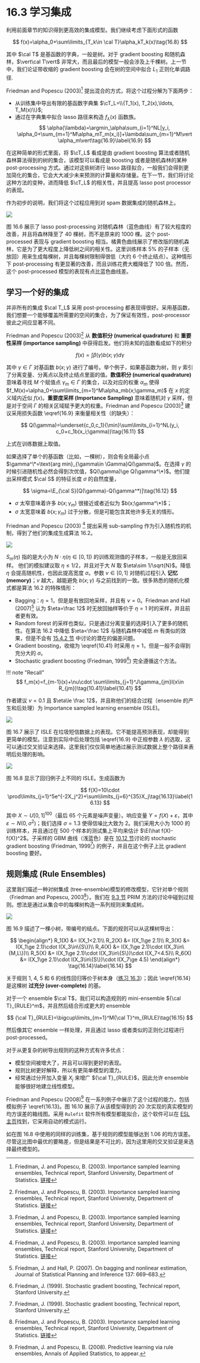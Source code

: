 # 16.3 学习集成

利用前面章节的知识得到更高效的集成模型。我们继续考虑下面形式的函数

$$
f(x)=\alpha_0+\sum\limits_{T_k\in \cal T}\alpha_kT_k(x)\tag{16.8}
$$

其中 $\cal T$ 是基函数的字典，一般是树。对于 gradient boosting 和随机森林，$\vert\cal T\vert$ 非常大，而且最后的模型一般会涉及上千棵树。上一节中，我们论证带收缩的 gradient boosting 会在树的空间中拟合 $L_1$ 正则化单调路径. 

Friedman and Popescu (2003)[^1] 提出混合的方式，将这个过程分解为下面两步：

- 从训练集中导出有限的基函数字典集 $\cT_L=\\{T_1(x), T_2(x),\ldots, T_M(x)\\}$;
- 通过在字典集中拟合 lasso 路径来构造 $f_\lambda(x)$ 函数族。
$$
\alpha(\lambda)=\argmin_\alpha\sum_{i=1}^NL[y_i, \alpha_0+\sum_{m=1}^M\alpha_mT_m(x_i)]+\lambda\sum_{m=1}^M\vert \alpha_m\vert\tag{16.9}\label{16.9}
$$

在这种简单的形式里面，将 $\cT_L$ 看成是由 gradient boosting 算法或者随机森林算法得到的树的集合，该模型可以看成是 boosting 或者是随机森林的某种 post-processing 方式。通过对这些树进行 lasso 路径拟合，一般我们会得到更加简化的集合，它会大大减少未来预测的计算量和存储量。在下一节，我们将讨论这种方法的变种，进而降低 $\cT_L$ 的相关性，并且提高 lasso post processor 的表现。

作为初步的说明，我们将这个过程应用到对 spam 数据集成的随机森林上。

![](../img/16/fig16.6.png)

图 16.6 展示了 lasso post-processing 对随机森林（蓝色曲线）有了较大程度的改善，并且将森林降至了 $40$ 棵树，而不是原来的 $1000$ 棵。这个 post-processed 表现与 gradient boosting 相当。橘黄色曲线展示了修改版的随机森林，它是为了更大程度上降低树之间的相关性。这里训练样本 $5\%$ 的子样本（无放回）用来生成每棵树，并且每棵树限制得很低（大约 6 个终止结点）。这种情形下 post-processing 有更显著的改善，而且训练花费大概降低了 $100$ 倍。然而，这个 post-processed 模型的表现有点比蓝色曲线差。

## 学习一个好的集成

并非所有的集成 $\cal T_L$ 采用 post-processing 都表现得很好。采用基函数，我们想要一个能够覆盖所需要的空间的集合，为了保证有效性，post-processor 彼此之间应显著不同。

Friedman and Popescu (2003)[^1] 从 **数值积分 (numerical quadrature)** 和 **重要性采样 (importance sampling)** 中获得启发。他们将未知的函数看成如下的积分

$$
f(x)=\int\beta(\gamma)b(x;\gamma)d\gamma\tag{16.10}
$$

其中 $\gamma\in \Gamma$ 对基函数 $b(x;\gamma)$ 进行了编号。举个例子，如果基函数为树，则 $\gamma$ 索引了分离变量、分离点以及终止结点里面的值。**数值积分 (numerical quadrature)** 意味着寻找 $M$ 个赋值点 $\gamma_m\in\Gamma$ 的集合，以及对应的权重 $\alpha_m$ 使得 $f_M(x)=\alpha_0+\sum\limits_{m=1}^M\alpha_mb(x;\gamma_m)$ 在 $x$ 的定义域内近似 $f(x)$。**重要度采样 (Importance Sampling)** 意味着随机对 $\gamma$ 采样，但是对于空间 $\Gamma$ 的相关区域赋予更大的权重。Friedman and Popescu (2003)[^1] 建议采用损失函数 \eqref{16.9} 来衡量相关性（的缺失）：

$$
Q(\gamma)=\underset{c_0,c_1}{\min}\sum\limits_{i=1}^NL(y_i, c_0+c_1b(x_i;\gamma))\tag{16.11}
$$

上式在训练数据上取值。

如果选择了单个的基函数（比如，一棵树），则会有全局最小点 $\gamma^\*=\text{arg min}_{\gamma\in \Gamma}Q(\gamma)$。在选择 $\gamma$ 的时候引进随机性必然会得到次优值，$Q(\gamma)\ge Q(\gamma^\*)$。他们提出采样模式 $\cal S$ 的特征长度 $\sigma$ 的自然度量，

$$
\sigma=\E_{\cal S}[Q(\gamma)-Q(\gamma^*)]\tag{16.12}
$$

- $\sigma$ 太窄意味着许多 $b(x;\gamma_m)$ 很接近或者近似为 $b(x;\gamma^\*)$；
- $\sigma$ 太宽意味着 $b(x;\gamma_m)$ 过于分散，但是可能包含其他许多无关的情形。

Friedman and Popescu (2003) [^1] 提出采用 sub-sampling 作为引入随机性的机制，得到了他们的集成生成算法 16.2。


![](../img/16/alg16.2.png)

$S_m(\eta)$ 指的是大小为 $N\cdot \eta (\eta\in [0, 1])$ 的训练观测值的子样本，一般是无放回采样。 他们的模拟建议取 $\eta\le 1/2$，并且对于大 $N$ 取 $\eta\sim 1/\sqrt{N}$。降低 $\eta$ 会提高随机性，也因此提高宽度 $\sigma$。参数 $\nu\in[0, 1]$ 对随机过程引入 **记忆 (memory)**；$\nu$ 越大，越能避免 $b(x;\gamma)$ 与之前找到的一致。很多熟悉的随机化模式都是算法 16.2 的特殊情形：

- Bagging：$\eta=1$，但是是有放回地采样，并且有 $\nu=0$。Friedman and Hall (2007)[^2] 认为 $\eta=\frac 12$ 时无放回抽样等价于 $\eta=1$ 时的采样，并且前者更有效。
- Random forest 的采样也类似，只是通过分离变量的选择引入了更多的随机性。在算法 16.2 中降低 $\eta<\frac 12$ 与随机森林中减低 $m$ 有类似的效果，但是不会有 [15.4.2 节](/15-Random-Forests/15.4-Analysis-of-Random-Forests/index.html) 中讨论的潜在的偏差问题。
- Gradient boosting，收缩为 \eqref{10.41} 时采用 $\eta=1$，但是一般不会得到充分大的 $\sigma$。
- Stochastic gradient boosting (Friedman, 1999[^3]) 完全遵循这个方法。

!!! note "Recall"
    $$
    f_m(x)=f_{m-1}(x)+\nu\cdot \sum\limits_{j=1}^J\gamma_{jm}I(x\in R_{jm})\tag{10.41}\label{10.41}
    $$

作者建议 $\nu=0.1$ 且 $\eta\le \frac 12$，并且称他们的结合过程（ensemble 的产生和后处理）为 Importance sampled learning ensemble (ISLE)。

![](../img/16/fig16.7.png)

图 16.7 展示了 ISLE 在垃圾短信数据上的表现。它不能提高预测表现，却能得到更简单的模型。注意到实际中后处理包括 \eqref{16.9} 中正规参数 $\lambda$ 的选取，这可以通过交叉验证来选择。这里我们仅仅简单地通过展示测试数据上整个路径来表明后处理的影响。

![](../img/16/fig16.8.png)

图 16.8 显示了回归例子上不同的 ISLE。生成函数为

$$
f(X)=10\cdot \prod\limits_{j=1}^5e^{-2X_j^2}+\sum\limits_{j=6}^{35}X_j\tag{16.13}\label{16.13}
$$

其中 $X\sim U[0,1]^{100}$（最后 65 个元素是噪声变量）。响应变量 $Y=f(X)+\varepsilon$，其中 $\varepsilon\sim N(0,\sigma^2)$；我们选择 $\sigma=1.3$ 使得信噪比大致为 2。我们采用大小为 1000 的训练样本，并且通过在 500 个样本的测试集上平均来估计 $\E(\hat f(X)-f(X))^2$。子采样的 GBM 曲线（浅蓝色）是在 [10.12 节](/10-Boosting-and-Additive-Trees/10.12-Regularization/index.html)讨论的 stochastic gradient boosting (Friedman, 1999[^3]) 的例子，并且在这个例子上比 gradient boosting 要好。

## 规则集成 (Rule Ensembles)

这里我们描述一种对树集成 (tree-ensemble)模型的修改模型，它针对单个规则（Friedman and Popescu, 2003[^1]）。我们在 [9.3 节]() PRIM 方法的讨论中碰到过规则。想法是通过从集合中的每棵树构造一系列规则来集成树。

![](../img/16/fig16.9.png)

图 16.9 描述了一棵小树，带编号的结点。下面的规则可以从这棵树导出：

$$
\begin{align*}
R_1(X) &= I(X_1<2.1)\\
R_2(X) &= I(X_1\ge 2.1)\\
R_3(X) &= I(X_1\ge 2.1)\cdot I(X_3\in\{S\})\\
R_4(X) &= I(X_1\ge 2.1)\cdot I(X_3\in\{M,L\})\\
R_5(X) &= I(X_1\ge 2.1)\cdot I(X_3\in\{S\})\cdot I(X_7<4.5)\\
R_6(X) &= I(X_1\ge 2.1)\cdot I(X_3\in\{S\})\cdot I(X_7\ge 4.5)
\end{align*}
\tag{16.14}\label{16.14}
$$

关于规则 1, 4, 5 和 6 的线性回归等价于树本身（[练习 16.3](https://github.com/szcf-weiya/ESL-CN/issues/189)）；因此 \eqref{16.14} 是这棵树 **过充分 (over-complete)** 的基。

对于一个 ensemble $\cal T$，我们可以构造规则的 mini-ensemble ${\cal T}_{RULE}^m$，并且然后结合形成更大的 ensemble

$$
{\cal T}_{RULE}=\bigcup\limits_{m=1}^M{\cal T}^m_{RULE}\tag{16.15}
$$

然后像其它 ensemble 一样处理，并且通过 lasso 或者类似的正则化过程进行 post-processed。

对于从更复杂的树导出规则的这种方式有许多优点：

- 模型空间被增大了，并且可以得到更好的表现。
- 规则比树更好解释，所以有更简单模型的潜力。
- 经常通过分开加入变量 $X_j$ 来增广 ${\cal T}_{RULE}$，因此允许 ensemble 能够很好地建立线性模型。

Friedman and Popescu (2008)[^4] 在一系列例子中展示了这个过程的能力，包括模拟例子 \eqref{16.13}。图 16.10 展示了从该模型得到的 20 次实现的真实模型的均方误差的箱线图。采用 `Rulefit` 软件所有模型都能拟合，这个软件可以在 [ESL 主页](https://web.stanford.edu/~hastie/ElemStatLearn/)找到，它采用自动的模式运行。

如在图 16.8 中使用的同样的训练集，基于规则的模型能够达到 1.06 的均方误差。尽管这比图中最优的要略差，但是结果是不可比的，因为这里用的交叉验证是来选择最终模型的。

[^1]: Friedman, J. and Popescu, B. (2003). Importance sampled learning ensembles, Technical report, Stanford University, Department of Statistics. [链接](https://pdfs.semanticscholar.org/966f/fe536f84efd15c1379dad9adffe90b20676f.pdf)
[^2]: Friedman, J. and Hall, P. (2007). On bagging and nonlinear estimation, Journal of Statistical Planning and Inference 137: 669–683.
[^3]: Friedman, J. (1999). Stochastic gradient boosting, Technical report, Stanford University.
[^4]: Friedman, J. and Popescu, B. (2008). Predictive learning via rule ensembles, Annals of Applied Statistics, to appear.